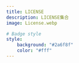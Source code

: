 ```yaml
---
title: LICENSE
description: LICENSE集合
image: License.webp

# Badge style
style:
    background: "#2a6f8f"
    color: "#fff"
---
```

